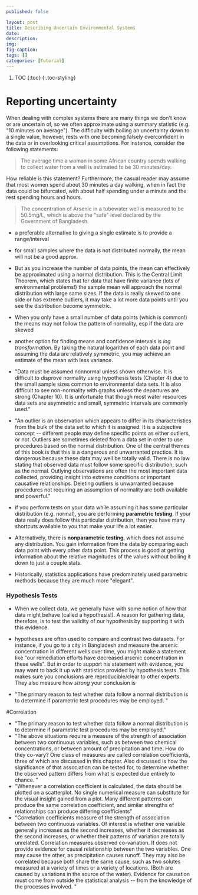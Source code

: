 ```yaml
---
published: false

layout: post
title: Describing Uncertain Environmental Systems
date:
description:
img:  
fig-caption:
tags: []
categories: [Tutorial]
---
```




1. TOC
{:toc}
{:.toc-styling}

# Reporting uncertainty
When dealing with complex systems there are many things we don't know or are uncertain of, so we often approximate using a summary statistic (e.g. "10 minutes on average"). The difficulty with boiling an uncertainty down to a single value, however, rests with one becoming falsely overconfident in the data or in overlooking critical assumptions. For instance, consider the following statements:
> The average time a woman in some African country spends walking to collect water from a well is estimated to be 30 minutes/day.

How reliable is this statement? Furthermore, the casual reader may assume that most women spend about 30 minutes a day walking, when in fact the data could be bifurcated, with about half spending under a minute and the rest spending hours and hours.

> The concentration of Arsenic in a tubewater well is measured to be 50.5mg/L, which is above the "safe" level declared by the Government of Bangladesh.

- a preferable alternative to giving a single estimate is to provide a range/interval

- for small samples where the data is not distributed normally, the mean will not be a good approx.
- But as you increase the number of data points, the mean can effectively be approximated using a normal distribution. This is  the Central Limit Theorem, which states that for data that have finite variance (lots of environmental problems!) the sample mean will approach the normal distribution with large same sizes. If the data is really skewed to one side or has extreme outliers, it may take a lot more data points until you see the distribution become symmetric.
- When you only have a small number of data points (which is common!) the means may not follow the pattern of normality, esp if the data are skewed
- another option for finding means and confidence intervals is *log transformation*. By taking the natural logarithm of each data point and assuming the data are relatively symmetric, you may achieve an estimate of the mean with less variance.

- "Data must be assumed nonnormal unless shown otherwise. It is difficult to disprove normality using hypothesis tests (Chapter 4) due to the small sample sizes common to environmental data sets. It is also difficult to see non-normality with graphs unless the departures are strong (Chapter 10). It is unfortunate that though most water resources data sets are asymmetric and small, symmetric intervals are commonly used."
- "An outlier is an observation which appears to differ in its characteristics from the bulk of the data set to which it is assigned. It is a subjective concept -- different people may define specific points as either outliers, or not. Outliers are sometimes deleted from a data set in order to use procedures based on the normal distribution. One of the central themes of this book is that this is a dangerous and unwarranted practice. It is dangerous because these data may well be totally valid. There is no law stating that observed data must follow some specific distribution, such as the normal. Outlying observations are often the most important data collected, providing insight into extreme conditions or important causative relationships. Deleting outliers is unwarranted because procedures not requiring an assumption of normality are both available and powerful."


- if you perform tests on your data while assuming it has some particular distribution (e.g. normal), you are performing **parametric testing**. If your data really does follow this particular distribution, then you have many shortcuts available to you that make your life a lot easier.
- Alternatively, there is **nonparametric testing**, which does not assume any distribution. You gain information from the data by comparing each data point with every other data point. This process is good at getting information about the relative magnitudes of the values without boiling it down to just a couple stats.
- Historically, statistics applications have predominately used parametric methods because they are much more "elegant".

### Hypothesis Tests
- When we collect data, we generally have with some notion of how that data might behave (called a hypothesis!). A reason for gathering data, therefore, is to test the validity of our hypothesis by supporting it with this evidence.
- hypotheses are often used to compare and contrast two datasets. For instance, if you go to a city in Bangladesh and measure the arsenic concentration in different wells over time, you might make a statement like "our remediation efforts have decreased arsenic concentration in these wells". But in order to support his statement with evidence, you may want to back it up with statistics provided by hypothesis tests. This makes sure you conclusions are reproducible/clear to other experts. They also measure how *strong* your conclusion is

- "The primary reason to test whether data follow a normal distribution is to determine if parametric test procedures may be employed. "


#Correlation
- "The primary reason to test whether data follow a normal distribution is to determine if parametric test procedures may be employed."
- "The above situations require a measure of the strength of association between two continuous variables, such as between two chemical concentrations, or between amount of precipitation and time. How do they co-vary? One class of measures are called correlation coefficients, three of which are discussed in this chapter. Also discussed is how the significance of that association can be tested for, to determine whether the observed pattern differs from what is expected due entirely to chance. "
- "Whenever a correlation coefficient is calculated, the data should be plotted on a scatterplot. No single numerical measure can substitute for the visual insight gained from a plot. Many different patterns can produce the same correlation coefficient, and similar strengths of relationships can produce differing coefficients"
- "Correlation coefficients measure of the strength of association between two continuous variables. Of interest is whether one variable generally increases as the second increases, whether it decreases as the second increases, or whether their patterns of variation are totally unrelated. Correlation measures observed co-variation. It does not provide evidence for causal relationship between the two variables. One may cause the other, as precipitation causes runoff. They may also be correlated because both share the same cause, such as two solutes measured at a variety of times or a variety of locations. (Both are caused by variations in the source of the water). Evidence for causation must come from outside the statistical analysis -- from the knowledge of the processes involved. "
